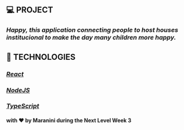  ## 💻 PROJECT
  ### *Happy, this application connecting people to host houses institucional to make the day many children more happy.*

 ## 🚀 TECHNOLOGIES
  ### [*React*](https://en.reactjs.org/)
  ### [*NodeJS*](https://nodejs.org/en/)
  ### [*TypeScript*](https://www.typescriptlang.org/)



#### with :heart: by Maranini during the Next Level Week 3
